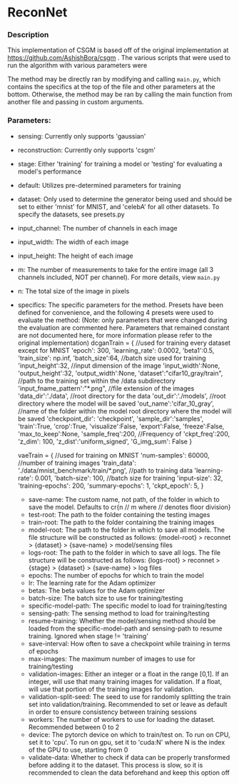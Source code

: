 # ReconNet
### Description
This implementation of CSGM is based off of the original implementation at https://github.com/AshishBora/csgm . The various scripts that were used to run the algorithm with various parameters were  


The method may be directly ran by modifying and calling `main.py`, which contains the specifics at the top of the file and other parameters at the bottom. Otherwise, the method may be ran by calling the main function from another file and passing in custom arguments.

### Parameters:
* sensing: Currently only supports 'gaussian'
* reconstruction: Currently only supports 'csgm'
* stage: Either 'training' for training a model or 'testing' for evaluating a model's performance
* default: Utilizes pre-determined parameters for training
* dataset: Only used to determine the generator being used and should be set to either 'mnist' for MNIST, and 'celebA' for all other datasets. To specify the datasets, see presets.py 
* input_channel: The number of channels in each image
* input_width: The width of each image
* input_height: The height of each image
* m: The number of measurements to take for the entire image (all 3 channels included, NOT per channel). For more details, view `main.py`
* n: The total size of the image in pixels
* specifics: The specific parameters for the method. Presets have been defined for convenience, and the following 4 presets were used to evaluate the method:
(Note: only parameters that were changed during the evaluation are commented here. Parameters that remained constant are not documented here, for more information please refer to the original implementation)
  dcganTrain = { //used for training every dataset except for MNIST
    'epoch': 300,
    'learning_rate': 0.0002,
    'beta1':0.5,
    'train_size': np.inf,
    'batch_size':64, //batch size used for training
    'input_height':32, //input dimension of the image
    'input_width':None,
    'output_height':32,
    'output_width':None,
    'dataset':"cifar10_gray/train", //path to the training set within the /data subdirectory
    'input_fname_pattern':"*.png", //file extension of the images
    'data_dir':'./data', //root directory for the data
    'out_dir':'./models', //root directory where the model will be saved
    'out_name':'cifar_10_gray', //name of the folder within the model root directory where the model will be saved
    'checkpoint_dir': 'checkpoint',
    'sample_dir':'samples',
    'train':True,
    'crop':True,
    'visualize':False,
    'export':False,
    'freeze':False,
    'max_to_keep':None,
    'sample_freq':200, //Frequency of 
    'ckpt_freq':200,
    'z_dim': 100,
    'z_dist':'uniform_signed',
    'G_img_sum': False
  }

  vaeTrain = { //used for training on MNIST
    'num-samples': 60000, //number of training images
    'train_data': './data/mnist_benchmark/train/*.png', //path to training data
    'learning-rate': 0.001,
    'batch-size': 100, //batch size for training
    'input-size': 32,
    'training-epochs': 200,
    'summary-epochs': 1,
    'ckpt_epoch': 5,
  }











  * save-name: The custom name, not path, of the folder in which to save the model. Defaults to cr{n // m where // denotes floor division}
  * test-root: The path to the folder containing the testing images
  * train-root: The path to the folder containing the training images
  * model-root: The path to the folder in which to save all models. The file structure will be constructed as follows: {model-root} > reconnet > {dataset} > {save-name} > model/sensing files
  * logs-root: The path to the folder in which to save all logs. The file structure will be constructed as follows: {logs-root} > reconnet > {stage} > {dataset} > {save-name} > log files
  * epochs: The number of epochs for which to train the model
  * lr: The learning rate for the Adam optimizer
  * betas: The beta values for the Adam optimizer
  * batch-size: The batch size to use for training/testing
  * specific-model-path: The specific model to load for training/testing
  * sensing-path: The sensing method to load for training/testing
  * resume-training: Whether the model/sensing method should be loaded from the specific-model-path and sensing-path to resume training. Ignored when stage != 'training'
  * save-interval: How often to save a checkpoint while training in terms of epochs
  * max-images: The maximum number of images to use for training/testing
  * validation-images: Either an integer or a float in the range \[0,1\]. If an integer, will use that many training images for validation. If a float, will use that portion of the training images for validation.
  * validation-split-seed: The seed to use for randomly splitting the train set into validation/training. Recommended to set or leave as default in order to ensure consistency between training sessions
  * workers: The number of workers to use for loading the dataset. Recommended between 0 to 2
  * device: The pytorch device on which to train/test on. To run on CPU, set it to 'cpu'. To run on gpu, set it to 'cuda:N' where N is the index of the GPU to use, starting from 0
  * validate-data: Whether to check if data can be properly transformed before adding it to the dataset. This process is slow, so it is recommended to clean the data beforehand and keep this option off
